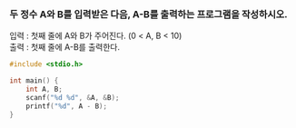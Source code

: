 ### 두 정수 A와 B를 입력받은 다음, A-B를 출력하는 프로그램을 작성하시오.

입력 : 첫째 줄에 A와 B가 주어진다. (0 < A, B < 10)  
출력 : 첫째 줄에 A-B를 출력한다.
```c
#include <stdio.h>

int main() {
	int A, B;
	scanf("%d %d", &A, &B);
	printf("%d", A - B);
}
```
